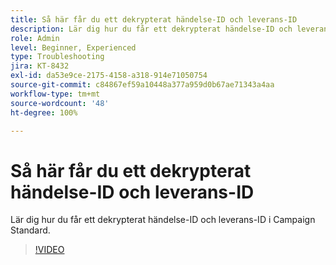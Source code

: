 ```yaml
---
title: Så här får du ett dekrypterat händelse-ID och leverans-ID
description: Lär dig hur du får ett dekrypterat händelse-ID och leverans-ID i Campaign Standard.
role: Admin
level: Beginner, Experienced
type: Troubleshooting
jira: KT-8432
exl-id: da53e9ce-2175-4158-a318-914e71050754
source-git-commit: c84867ef59a10448a377a959d0b67ae71343a4aa
workflow-type: tm+mt
source-wordcount: '48'
ht-degree: 100%

---
```


# Så här får du ett dekrypterat händelse-ID och leverans-ID

Lär dig hur du får ett dekrypterat händelse-ID och leverans-ID i Campaign Standard.

>[!VIDEO](https://video.tv.adobe.com/v/335989?quality=12&learn=on)
